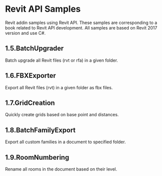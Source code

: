 # Revit API Samples
Revit addin samples using Revit API. These samples are corresponding to a book related to Revit API development. All samples are based on Revit 2017 version and use C#.

## 1.5.BatchUpgrader
Batch upgrade all Revit files (rvt or rfa) in a given folder.

## 1.6.FBXExporter
Export all Revit files (rvt) in a given folder as fbx files.

## 1.7.GridCreation
Quickly create grids based on base point and distances.

## 1.8.BatchFamilyExport
Export all custom families in a document to specified folder.

## 1.9.RoomNumbering
Rename all rooms in the document based on their level.
